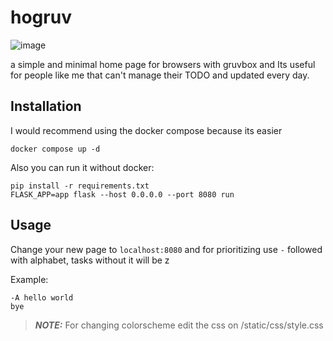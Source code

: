 # hogruv
![image](https://user-images.githubusercontent.com/71145952/202860623-26c6545c-5bf6-4932-b82f-8bf35835e95e.png)

a simple and minimal home page for browsers with gruvbox and Its useful for people like me that can't manage their TODO and updated every day.

## Installation
I would recommend using the docker compose because its easier
```docker
docker compose up -d
```
Also you can run it without docker:
```
pip install -r requirements.txt
FLASK_APP=app flask --host 0.0.0.0 --port 8080 run
```

## Usage 
Change your new page to `localhost:8080` and for prioritizing use `-` followed with alphabet, tasks without it will be z

Example:
```
-A hello world
bye
```

> **_NOTE:_** For changing colorscheme edit the css on /static/css/style.css
